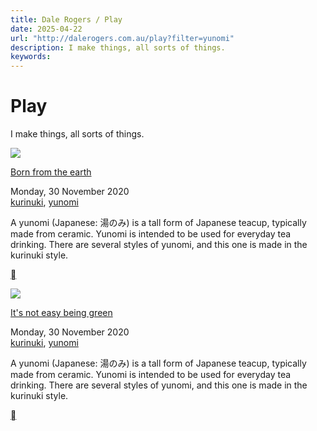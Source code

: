 ```yaml
---
title: Dale Rogers / Play
date: 2025-04-22
url: "http://dalerogers.com.au/play?filter=yunomi"
description: I make things, all sorts of things.
keywords: 
---
```


#  Play 

I make things, all sorts of things.

[![](http://dalerogers.com.au/cache/images/cached_0da23e3a46e9fa55b101158c74ddf890.jpg)](/play/born-from-the-earth)

[ Born from the earth ](/play/born-from-the-earth)

Monday, 30 November 2020   
[kurinuki](/play?filter=kurinuki), [yunomi](/play?filter=yunomi)

A yunomi (Japanese: 湯のみ) is a tall form of Japanese teacup, typically made from ceramic. Yunomi is intended to be used for everyday tea drinking. There are several styles of yunomi, and this one is made in the kurinuki style.

[  ](/play/born-from-the-earth)

[![](http://dalerogers.com.au/cache/images/cached_fa52b76731d13acd975b1734d3892bfb.jpg)](/play/its-not-easy-being-green)

[ It's not easy being green ](/play/its-not-easy-being-green)

Monday, 30 November 2020   
[kurinuki](/play?filter=kurinuki), [yunomi](/play?filter=yunomi)

A yunomi (Japanese: 湯のみ) is a tall form of Japanese teacup, typically made from ceramic. Yunomi is intended to be used for everyday tea drinking. There are several styles of yunomi, and this one is made in the kurinuki style.

[  ](/play/its-not-easy-being-green)
